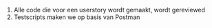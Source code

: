1. Alle code die voor een userstory wordt gemaakt, wordt gereviewed
2. Testscripts maken we op basis van Postman
